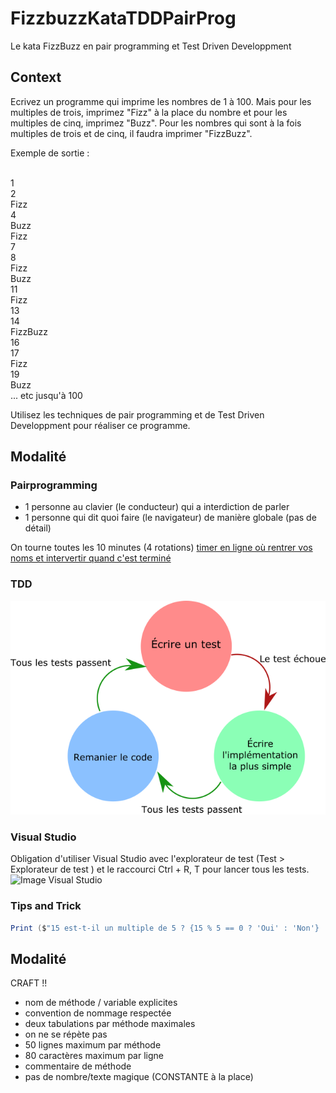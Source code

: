 # FizzbuzzKataTDDPairProg
Le kata FizzBuzz en pair programming et Test Driven Developpment

## Context

Ecrivez un programme qui imprime les nombres de 1 à 100. Mais pour les multiples de trois, imprimez "Fizz" à la place du nombre et pour les multiples de cinq, imprimez "Buzz". Pour les nombres qui sont à la fois multiples de trois et de cinq, il faudra imprimer "FizzBuzz".

Exemple de sortie :

<br>1
<br>2
<br>Fizz
<br>4
<br>Buzz
<br>Fizz
<br>7
<br>8
<br>Fizz
<br>Buzz
<br>11
<br>Fizz
<br>13
<br>14
<br>FizzBuzz
<br>16
<br>17
<br>Fizz
<br>19
<br>Buzz
<br>... etc jusqu'à 100

Utilisez les techniques de pair programming et de Test Driven Developpment pour réaliser ce programme.

## Modalité

### Pairprogramming 

* 1 personne au clavier (le conducteur) qui a interdiction de parler
* 1 personne qui dit quoi faire (le navigateur) de manière globale (pas de détail)

On tourne toutes les 10 minutes (4 rotations) [timer en ligne où rentrer vos noms et intervertir quand c'est terminé](http://mobtimer.zoeetrope.com/)

### TDD

![Image TDD](img/tdd.png)

### Visual Studio

Obligation d'utiliser Visual Studio avec l'explorateur de test (Test > Explorateur de test ) et le raccourci Ctrl + R, T pour lancer tous les tests.
![Image Visual Studio](img/Capture%20d'écran%20Visual%20Studio%20Explorateur%20de%20test.png)

### Tips and Trick

```csharp
Print ($"15 est-t-il un multiple de 5 ? {15 % 5 == 0 ? 'Oui' : 'Non'} !);
```

## Modalité

CRAFT !!
* nom de méthode / variable explicites
* convention de nommage respectée
* deux tabulations par méthode maximales
* on ne se répète pas
* 50 lignes maximum par méthode
* 80 caractères maximum par ligne
* commentaire de méthode
* pas de nombre/texte magique (CONSTANTE à la place)